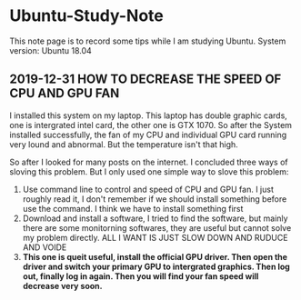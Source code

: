 # Ubuntu-Study-Note
This note page is to record some tips while I am studying Ubuntu.
System version: Ubuntu 18.04

## 2019-12-31 HOW TO DECREASE THE SPEED OF CPU AND GPU FAN

I installed this system on my laptop.
This laptop has double graphic cards, one is intergrated intel card, the other one is GTX 1070.
So after the System installed successfully, the fan of my CPU and individual GPU card running very lound and abnormal. But the temperature isn't that high.

So after I looked for many posts on the internet. I concluded three ways  of sloving this problem. But I only used one simple way to slove this problem:
  1) Use command line to control and speed of CPU and GPU fan. I just roughly read it, I don't remember if we should install something before use the command. I think we have to install something first
  2) Download and install a software, I tried to find the software, but mainly there are some monitorning softwares, they are useful but cannot solve my problem directly. ALL I WANT IS JUST SLOW DOWN AND RUDUCE AND VOIDE
  3) __This one is queit useful, install the official GPU driver. Then open the driver and switch your primary GPU to intergrated graphics. Then log out, finally log in again. Then you will find your fan speed will decrease very soon.__
